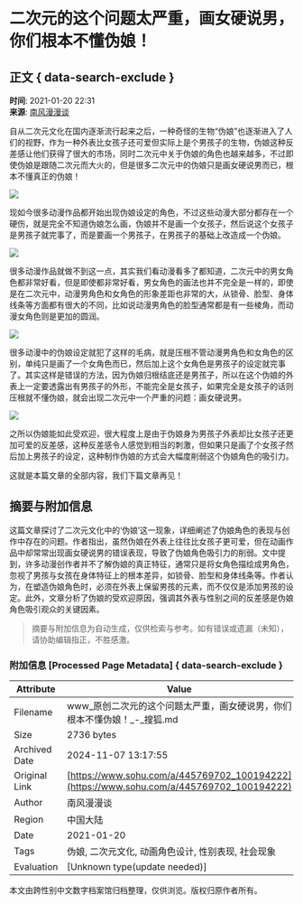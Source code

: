 # 二次元的这个问题太严重，画女硬说男，你们根本不懂伪娘！

## 正文 { data-search-exclude }


**时间**: 2021-01-20 22:31  
**来源**: [南风漫漫谈](https://www.sohu.com/a/445769702_100194222?spm=smpc.content-abroad.content.1.1730985417850Dy1IkCI)

自从二次元文化在国内逐渐流行起来之后，一种奇怪的生物“伪娘”也逐渐进入了人们的视野，作为一种外表比女孩子还可爱但实际上是个男孩子的生物，伪娘这种反差感让他们获得了很大的市场，同时二次元中关于伪娘的角色也越来越多，不过即使伪娘是跟随二次元而大火的，但是很多二次元中的伪娘只是画女硬说男而已，根本不懂真正的伪娘！

![](https://p0.itc.cn/images01/20210120/51f4997ae1434095a392b1c407b22ac3.jpeg)

现如今很多动漫作品都开始出现伪娘设定的角色，不过这些动漫大部分都存在一个硬伤，就是完全不知道伪娘怎么画，伪娘并不是画一个女孩子，然后说这个女孩子是男孩子就完事了，而是要画一个男孩子，在男孩子的基础上改造成一个伪娘。

![](https://p6.itc.cn/images01/20210120/83e6daa6a33d45d588813e70ffa0a981.jpeg)

很多动漫作品就做不到这一点，其实我们看动漫看多了都知道，二次元中的男女角色都非常好看，但是即使都非常好看，男女角色的画法也并不完全是一样的，即使是在二次元中，动漫男角色和女角色的形象差距也非常的大，从锁骨、脸型、身体线条等方面都有很大的不同，比如说动漫男角色的脸型通常都是有一些棱角，而动漫女角色则是更加的圆润。

![](https://p4.itc.cn/images01/20210120/c84864ff706749278f619befb3358e8d.jpeg)

很多动漫中的伪娘设定就犯了这样的毛病，就是压根不管动漫男角色和女角色的区别，单纯只是画了一个女角色而已，然后加上这个女角色是男孩子的设定就完事了。其实这样是错误的方法，因为伪娘归根结底还是男孩子，所以在这个伪娘的外表上一定要透露出有男孩子的外形，不能完全是女孩子，如果完全是女孩子的话则压根就不懂伪娘，就会出现二次元中一个严重的问题：画女硬说男。

![](https://p0.itc.cn/images01/20210120/86a2f7aa5ee4486d9e4422c7ec181608.jpeg)

之所以伪娘能如此受欢迎，很大程度上是由于伪娘身为男孩子外表却比女孩子还更加可爱的反差感，这种反差感令人感觉到相当的刺激，但如果只是画了个女孩子然后加上男孩子的设定，这种制作伪娘的方式会大幅度削弱这个伪娘角色的吸引力。

这就是本篇文章的全部内容，我们下篇文章再见！
<!-- tcd_original_link https://www.sohu.com/a/445769702_100194222 -->
## 摘要与附加信息

<!-- tcd_abstract -->
这篇文章探讨了二次元文化中的‘伪娘’这一现象，详细阐述了伪娘角色的表现与创作中存在的问题。作者指出，虽然伪娘在外表上往往比女孩子更可爱，但在动画作品中却常常出现画女硬说男的错误表现，导致了伪娘角色吸引力的削弱。文中提到，许多动漫创作者并不了解伪娘的真正特征，通常只是将女角色描绘成男角色，忽视了男孩与女孩在身体特征上的根本差异，如锁骨、脸型和身体线条等。作者认为，在塑造伪娘角色时，必须在外表上保留男孩的元素，而不仅仅是添加男孩的设定。此外，文章分析了伪娘的受欢迎原因，强调其外表与性别之间的反差感是伪娘角色吸引观众的关键因素。
<!-- tcd_abstract_end -->

> 摘要与附加信息为自动生成，仅供检索与参考。如有错误或遗漏（未知），请协助编辑指正，不胜感激。

### 附加信息 [Processed Page Metadata] { data-search-exclude }

| Attribute       | Value                                  |
|-----------------|----------------------------------------|
| Filename        | www_原创二次元的这个问题太严重，画女硬说男，你们根本不懂伪娘！_-_搜狐.md                             |
| Size            | 2736 bytes                           |
| Archived Date   | 2024-11-07 13:17:55                             |
| Original Link   | [https://www.sohu.com/a/445769702_100194222](https://www.sohu.com/a/445769702_100194222)                       |
| Author          | 南风漫漫谈                               |
| Region          | 中国大陆                               |
| Date            | 2021-01-20                                 |
| Tags            | 伪娘, 二次元文化, 动画角色设计, 性别表现, 社会现象                                 |
| Evaluation            | [Unknown type(update needed)]                                 |
<!-- tcd_table_end -->

本文由跨性别中文数字档案馆归档整理，仅供浏览。版权归原作者所有。

